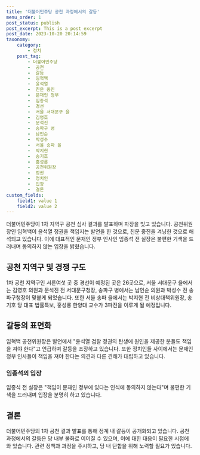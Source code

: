 ```yaml
---
title: '더불어민주당 공천 과정에서의 갈등'
menu_order: 1
post_status: publish
post_excerpt: This is a post excerpt
post_date: 2023-10-20 20:14:59
taxonomy:
    category:
        - 정치
    post_tag:
        - 더불어민주당
        -  공천
        -  갈등
        -  임혁백
        -  윤석열
        -  친문 중진
        -  문재인 정부
        -  임종석
        -  경선
        -  서울 서대문구 을
        -  김영호
        -  문석진
        -  송파구 병
        -  남인순
        -  박성수
        -  서울 송파 을
        -  박지현
        -  송기호
        -  홍성룡
        -  공천위원장
        -  정권
        -  정치인
        -  입장
        -  결론
custom_fields:
    field1: value 1
    field2: value 2
---
```



더불어민주당이 1차 지역구 공천 심사 결과를 발표하며 파장을 빚고 있습니다. 공천위원장인 임혁백이 윤석열 정권을 책임지는 발언을 한 것으로, 친문 중진을 겨냥한 것으로 해석되고 있습니다. 이에 대표적인 문재인 정부 인사인 임종석 전 실장은 불편한 기색을 드러내며 동의하지 않는 입장을 밝혔습니다.

## 공천 지역구 및 경쟁 구도
1차 공천 지역구인 서른여섯 곳 중 경선이 예정된 곳은 26곳으로, 서울 서대문구 을에서는 김영호 의원과 문석진 전 서대문구청장, 송파구 병에서는 남인순 의원과 박성수 전 송파구청장이 맞붙게 되었습니다. 또한 서울 송파 을에서는 박지현 전 비상대책위원장, 송기호 당 대표 법률특보, 홍성룡 한양대 교수가 3파전을 이루게 될 예정입니다.

## 갈등의 표면화
임혁백 공천위원장은 발언에서 "윤석열 검찰 정권의 탄생에 원인을 제공한 분들도 책임을 져야 한다"고 언급하며 갈등을 조장하고 있습니다. 또한 정치인들 사이에서는 문재인 정부 인사들이 책임을 져야 한다는 의견과 다른 견해가 대립하고 있습니다.

### 임종석의 입장
임종석 전 실장은 "책임이 문재인 정부에 있다는 인식에 동의하지 않는다"며 불편한 기색을 드러내며 입장을 분명히 하고 있습니다.

## 결론
더불어민주당의 1차 공천 결과 발표를 통해 정계 내 갈등이 공개화되고 있습니다. 공천 과정에서의 갈등은 당 내부 불화로 이어질 수 있으며, 이에 대한 대응이 필요한 시점에 와 있습니다. 관련 정책과 과정을 주시하고, 당 내 단합을 위해 노력할 필요가 있습니다.
